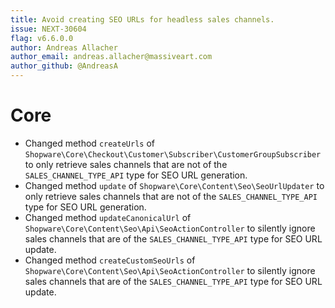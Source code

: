 ```yaml
---
title: Avoid creating SEO URLs for headless sales channels.
issue: NEXT-30604
flag: v6.6.0.0
author: Andreas Allacher
author_email: andreas.allacher@massiveart.com
author_github: @AndreasA
---
```

# Core
* Changed method `createUrls` of `Shopware\Core\Checkout\Customer\Subscriber\CustomerGroupSubscriber` to only retrieve sales channels that are not of the `SALES_CHANNEL_TYPE_API` type for SEO URL generation.
* Changed method `update` of `Shopware\Core\Content\Seo\SeoUrlUpdater` to only retrieve sales channels that are not of the `SALES_CHANNEL_TYPE_API` type for SEO URL generation.
* Changed method `updateCanonicalUrl` of `Shopware\Core\Content\Seo\Api\SeoActionController` to silently ignore sales channels that are of the `SALES_CHANNEL_TYPE_API` type for SEO URL update.
* Changed method `createCustomSeoUrls` of `Shopware\Core\Content\Seo\Api\SeoActionController` to silently ignore sales channels that are of the `SALES_CHANNEL_TYPE_API` type for SEO URL update.
